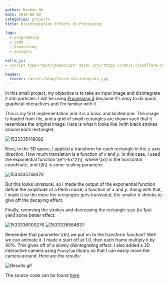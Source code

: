 ```yaml
---
author: Muchen He
date: 2018-08-02
categories: projects
title: Disintegration Effects in Processing

tags:
  - programming
  - code
  - processing
  - avengers

extra_js:
- <script type="text/javascript" async src="https://cdnjs.cloudflare.com/ajax/libs/mathjax/2.7.1/MathJax.js?config=TeX-AMS-MML_HTMLorMML"></script>

header:
  teaser: /assets/blog/teaser/disintegrate.jpg
---
```


In this small project, my objective is to take an input image and disintegrate it into particles. I will be using [Processing 3](https://processing.org/) because it's easy to do quick graphical interactives and I'm familiar with it.

<!-- excerpt -->

This is my first implementation and it is a basic and limited one. The image is loaded from file, and a grid of small rectangles are drawn such that it resembles the original image. Here is what it looks like (with black strokes around each rectangle):

![1533335418092]({{"/assets/blog/1533335418092.png"}})

Next, in the 3D space, I applied a transform for each rectangle in the z-axis direction. How much translation is a function of *x* and *y*. In this case, I used the exponential function \\(e^{-kx^2}\\), where \\(x\\) is the horizontal coordinate, and \\(k\\) is some scaling parameter.

![1533335749370]({{"/assets/blog/1533335749370.png"}})

But this looks unnatural, so I made the output of the exponential function define the amplitude of a Perlin noise, a function of *x* and *y*. Along with that, I made it so the more the rectangles gets translated, the smaller it shrinks to give off the decaying effect.

Finally, removing the strokes and decreasing the rectangle size (to 1px) yield some better effect:

![1533336000276]({{"/assets/blog/1533336000276.png"}})
![1533336584637]({{"/assets/blog/1533336584637.png"}})

Remember that parameter \\(k\\) we put on to the transform function? Well we can animate it. I made it start off at 1.0, then each frame multiply it by 90%. This gives off of a slowly disintegrating effect. I also added a 3D interactive camera using `PeasyCam` library so that I can easily move the camera around. Here are the results:

![Results gif]({{"/assets/blog/ezgif-2-a348915694.gif"}})

The source code can be found [here](https://github.com/FSXAC/ProcessingSandbox/tree/master/Disintergrate).